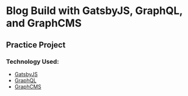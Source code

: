# Blog Build with GatsbyJS, GraphQL, and GraphCMS

## Practice Project

### Technology Used:
* [GatsbyJS](https://gatsbyjs.org)
* [GraphQL](http://graphql.org)
* [GraphCMS](https://graphcms.com/)

